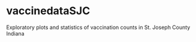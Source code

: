 # vaccinedataSJC
Exploratory plots and statistics of vaccination counts in St. Joseph County Indiana
